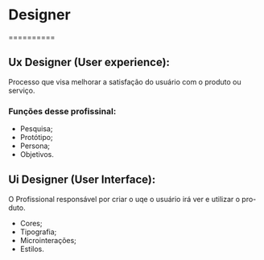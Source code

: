 # Designer
==========

## Ux Designer (User experience):
Processo que visa melhorar a satisfação do usuário com o produto ou serviço.

### Funções desse profissinal:
- Pesquisa;
- Protótipo;
- Persona;
- Objetivos.

## Ui Designer (User Interface):
O Profissional responsável por criar o uqe o usuário irá ver e utilizar o pro-
duto.

- Cores;
- Tipografia;
- Microinterações;
- Estilos.